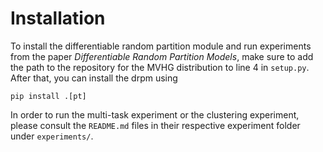 # Installation

To install the differentiable random partition module and run experiments from the paper *Differentiable Random Partition Models*, make sure to add the path to the repository for the MVHG distribution to line 4 in `setup.py`.
After that, you can install the drpm using 
```
pip install .[pt]
```
In order to run the multi-task experiment or the clustering experiment, please consult the `README.md` files in their respective experiment folder under `experiments/`.